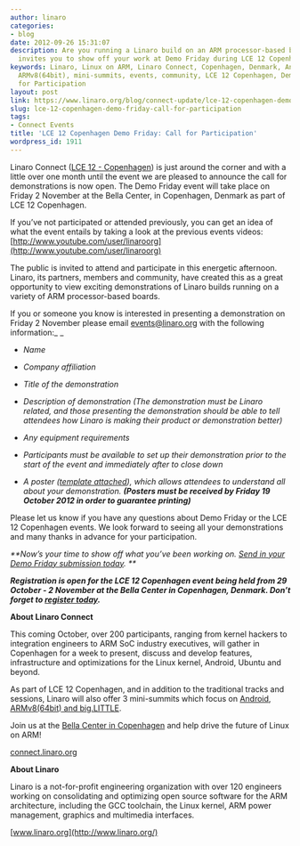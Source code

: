 ```yaml
---
author: linaro
categories:
- blog
date: 2012-09-26 15:31:07
description: Are you running a Linaro build on an ARM processor-based board? Linaro
  invites you to show off your work at Demo Friday during LCE 12 Copenhagen.
keywords: Linaro, Linux on ARM, Linaro Connect, Copenhagen, Denmark, Android, big.LITTLE,
  ARMv8(64bit), mini-summits, events, community, LCE 12 Copenhagen, Demo Friday, Call
  for Participation
layout: post
link: https://www.linaro.org/blog/connect-update/lce-12-copenhagen-demo-friday-call-for-participation/
slug: lce-12-copenhagen-demo-friday-call-for-participation
tags:
- Connect Events
title: 'LCE 12 Copenhagen Demo Friday: Call for Participation'
wordpress_id: 1911
---
```


Linaro Connect ([LCE 12 - Copenhagen](http://connect.linaro.org/events/event/lce12-copenhagen/)) is just around the corner and with a little over one month until the event we are pleased to announce the call for demonstrations is now open. The Demo Friday event will take place on Friday 2 November at the Bella Center, in Copenhagen, Denmark as part of LCE 12 Copenhagen.

If you’ve not participated or attended previously, you can get an idea of what the event entails by taking a look at the previous events videos: [http://www.youtube.com/user/linaroorg](http://www.youtube.com/user/linaroorg)

The public is invited to attend and participate in this energetic afternoon.  Linaro, its partners, members and community, have created this as a great opportunity to view exciting demonstrations of Linaro builds running on a variety of ARM processor-based boards.

If you or someone you know is interested in presenting a demonstration on Friday 2 November please email [events@linaro.org](mailto:events@linaro.org) with the following information:_ _




  * _Name_


  * _Company affiliation_


  * _Title of the demonstration_


  * _Description of demonstration (The demonstration must be Linaro related, and those presenting the demonstration should be able to tell attendees how Linaro is making their product or demonstration better)_


  * _Any equipment requirements_


  * _Participants must be available to set up their demonstration prior to the start of the event and immediately after to close down_


  * _A poster ([template attached](/assets/downloads/Demo-Friday-Poster-Template_LCE_12_Copenhagen.odp)), which allows attendees to understand all about your demonstration. **(Posters must be received by Friday 19 October 2012 in order to guarantee printing)**_




Please let us know if you have any questions about Demo Friday or the LCE 12 Copenhagen events. We look forward to seeing all your demonstrations and many thanks in advance for your participation.


_**Now’s your time to show off what you’ve been working on. [ Send in your Demo Friday submission today](mailto:events@linaro.org). **_

_**Registration is open for the LCE 12 Copenhagen event being held from 29 October - 2 November at the Bella Center in Copenhagen, Denmark.  Don’t forget to [register today](http://connect.linaro.org/wp-login.php?redirect_to=/register-connect/).**_

**About Linaro Connect**

This coming October, over 200 participants, ranging from kernel hackers to integration engineers to ARM SoC industry executives, will gather in Copenhagen for a week to present, discuss and develop features,  infrastructure and optimizations for the Linux kernel, Android, Ubuntu and beyond.

As part of LCE 12 Copenhagen, and in addition to the traditional tracks and sessions, Linaro will also offer 3 mini-summits which focus on [Android](http://www.linaro.org/linaro-blog/2012/09/19/linaro-android-mini-summit-to-be-held-at-lce-12-in-copenhagen/), [ARMv8(64bit) and big.LITTLE](http://www.linaro.org/linaro-blog/2012/09/12/linaro-android-armv864bit-and-big-little-mini-summits-to-be-held-at-lce-12-copenhagen/).

Join us at the [Bella Center in Copenhagen](http://connect.linaro.org/events/event/lce12-copenhagen/#travel) and help drive the future of Linux on ARM!

[connect.linaro.org](http://connect.linaro.org/events/event/linaro-connect-q2-12/)

**About Linaro**

Linaro is a not-for-profit engineering organization with over 120 engineers working on consolidating and optimizing open source software for the ARM architecture, including the GCC toolchain, the Linux kernel, ARM power management, graphics and multimedia interfaces.

[www.linaro.org](http://www.linaro.org/)